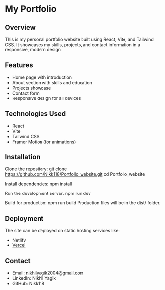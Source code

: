 # My Portfolio

## Overview
This is my personal portfolio website built using React, Vite, and Tailwind CSS. It showcases my skills, projects, and contact information in a responsive, modern design

## Features
- Home page with introduction
- About section with skills and education
- Projects showcase
- Contact form
- Responsive design for all devices

## Technologies Used
- React
- Vite
- Tailwind CSS
- Framer Motion (for animations)

## Installation
Clone the repository:
git clone https://github.com/Nikk118/Portfolio_website.git
cd Portfolio_website

Install dependencies:
npm install

Run the development server:
npm run dev

Build for production:
npm run build
Production files will be in the dist/ folder.

## Deployment
The site can be deployed on static hosting services like:
- [Netlify](https://nikhil-yagik.netlify.app/)
- [Vercel](https://portfolio-website-five-brown.vercel.app/)


## Contact
- Email: nikhilyagik2004@gmail.com
- LinkedIn: Nikhil Yagik
- GitHub: Nikk118
 

